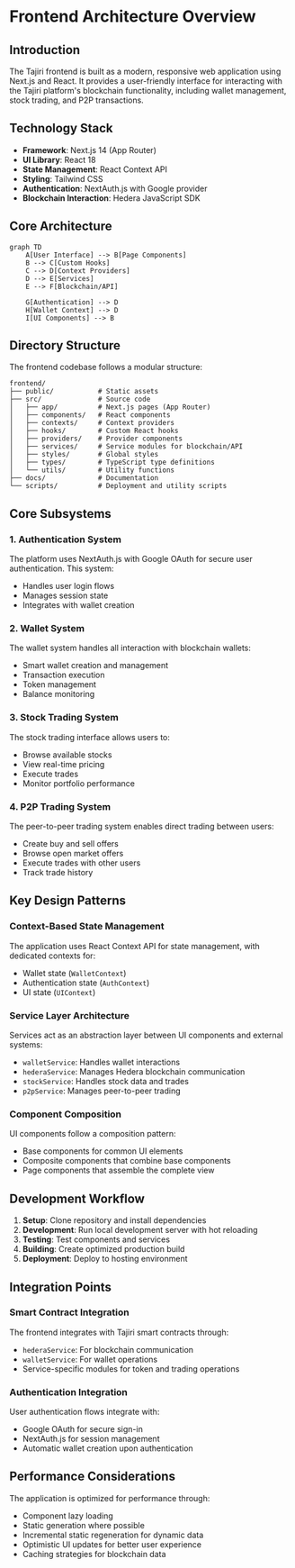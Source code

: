 # Frontend Architecture Overview

## Introduction

The Tajiri frontend is built as a modern, responsive web application using Next.js and React. It provides a user-friendly interface for interacting with the Tajiri platform's blockchain functionality, including wallet management, stock trading, and P2P transactions.

## Technology Stack

- **Framework**: Next.js 14 (App Router)
- **UI Library**: React 18
- **State Management**: React Context API
- **Styling**: Tailwind CSS
- **Authentication**: NextAuth.js with Google provider
- **Blockchain Interaction**: Hedera JavaScript SDK

## Core Architecture

```mermaid
graph TD
    A[User Interface] --> B[Page Components]
    B --> C[Custom Hooks]
    C --> D[Context Providers]
    D --> E[Services]
    E --> F[Blockchain/API]
    
    G[Authentication] --> D
    H[Wallet Context] --> D
    I[UI Components] --> B
```

## Directory Structure

The frontend codebase follows a modular structure:

```
frontend/
├── public/           # Static assets
├── src/              # Source code
│   ├── app/          # Next.js pages (App Router)
│   ├── components/   # React components
│   ├── contexts/     # Context providers
│   ├── hooks/        # Custom React hooks
│   ├── providers/    # Provider components
│   ├── services/     # Service modules for blockchain/API
│   ├── styles/       # Global styles
│   ├── types/        # TypeScript type definitions
│   └── utils/        # Utility functions
├── docs/             # Documentation
└── scripts/          # Deployment and utility scripts
```

## Core Subsystems

### 1. Authentication System

The platform uses NextAuth.js with Google OAuth for secure user authentication. This system:
- Handles user login flows
- Manages session state
- Integrates with wallet creation

### 2. Wallet System

The wallet system handles all interaction with blockchain wallets:
- Smart wallet creation and management
- Transaction execution
- Token management
- Balance monitoring

### 3. Stock Trading System

The stock trading interface allows users to:
- Browse available stocks
- View real-time pricing
- Execute trades
- Monitor portfolio performance

### 4. P2P Trading System

The peer-to-peer trading system enables direct trading between users:
- Create buy and sell offers
- Browse open market offers
- Execute trades with other users
- Track trade history

## Key Design Patterns

### Context-Based State Management

The application uses React Context API for state management, with dedicated contexts for:
- Wallet state (`WalletContext`)
- Authentication state (`AuthContext`)
- UI state (`UIContext`)

### Service Layer Architecture

Services act as an abstraction layer between UI components and external systems:
- `walletService`: Handles wallet interactions
- `hederaService`: Manages Hedera blockchain communication
- `stockService`: Handles stock data and trades
- `p2pService`: Manages peer-to-peer trading

### Component Composition

UI components follow a composition pattern:
- Base components for common UI elements
- Composite components that combine base components
- Page components that assemble the complete view

## Development Workflow

1. **Setup**: Clone repository and install dependencies
2. **Development**: Run local development server with hot reloading
3. **Testing**: Test components and services
4. **Building**: Create optimized production build
5. **Deployment**: Deploy to hosting environment

## Integration Points

### Smart Contract Integration

The frontend integrates with Tajiri smart contracts through:
- `hederaService`: For blockchain communication
- `walletService`: For wallet operations
- Service-specific modules for token and trading operations

### Authentication Integration

User authentication flows integrate with:
- Google OAuth for secure sign-in
- NextAuth.js for session management
- Automatic wallet creation upon authentication

## Performance Considerations

The application is optimized for performance through:
- Component lazy loading
- Static generation where possible
- Incremental static regeneration for dynamic data
- Optimistic UI updates for better user experience
- Caching strategies for blockchain data 